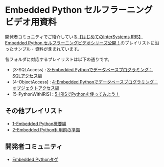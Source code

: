 # Embedded Python セルフラーニングビデオ用資料

開発者コミュニティでご紹介している[【はじめてのInterSystems IRIS】Embedded Python セルフラーニングビデオシリーズ公開！](https://jp.community.intersystems.com/node/520751)のプレイリストに沿ったサンプル・資料が含まれています。

各フォルダに対応するプレイリストは以下の通りです。

- [3-SQLAccess] : [3-Embedded Pythonでデータベースプログラミング：SQLアクセス編](https://www.youtube.com/playlist?list=PLzSN_5VbNaxDAPjSBe5F-uGbGkoJqcerL) 
- [4-ObjectAccess] : [4-Embedded Pythonでデータベースプログラミング：オブジェクトアクセス編](https://www.youtube.com/playlist?list=PLzSN_5VbNaxBnEb5rq-676b1l7Ym6INjL)
- [5-PythonWithIRIS] : [5-IRISでPythonを使ってみよう！](https://www.youtube.com/playlist?list=PLzSN_5VbNaxBLXlC9oCgwPtxBilT8tJ96)


## その他プレイリスト

- [1-Embedded Python概要編](https://www.youtube.com/playlist?list=PLzSN_5VbNaxBowDUZQfqL3bvaXpkCMPW2)
- [2-Embedded Python利用前の準備](https://www.youtube.com/playlist?list=PLzSN_5VbNaxCqdcK4yiFwzXe041RBtD6V)

## 開発者コミュニティ
- [Embedded Pythonタグ](https://jp.community.intersystems.com/tags/embedded-python)